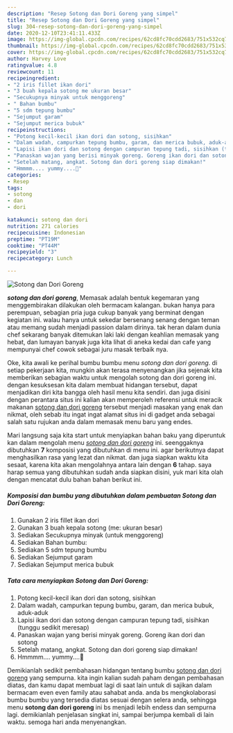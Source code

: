 ```yaml
---
description: "Resep Sotong dan Dori Goreng yang simpel"
title: "Resep Sotong dan Dori Goreng yang simpel"
slug: 304-resep-sotong-dan-dori-goreng-yang-simpel
date: 2020-12-10T23:41:11.433Z
image: https://img-global.cpcdn.com/recipes/62cd8fc70cdd2683/751x532cq70/sotong-dan-dori-goreng-foto-resep-utama.jpg
thumbnail: https://img-global.cpcdn.com/recipes/62cd8fc70cdd2683/751x532cq70/sotong-dan-dori-goreng-foto-resep-utama.jpg
cover: https://img-global.cpcdn.com/recipes/62cd8fc70cdd2683/751x532cq70/sotong-dan-dori-goreng-foto-resep-utama.jpg
author: Harvey Love
ratingvalue: 4.8
reviewcount: 11
recipeingredient:
- "2 iris fillet ikan dori"
- "3 buah kepala sotong me ukuran besar"
- "Secukupnya minyak untuk menggoreng"
- " Bahan bumbu"
- "5 sdm tepung bumbu"
- "Sejumput garam"
- "Sejumput merica bubuk"
recipeinstructions:
- "Potong kecil-kecil ikan dori dan sotong, sisihkan"
- "Dalam wadah, campurkan tepung bumbu, garam, dan merica bubuk, aduk-aduk"
- "Lapisi ikan dori dan sotong dengan campuran tepung tadi, sisihkan (tunggu sedikit meresap)"
- "Panaskan wajan yang berisi minyak goreng. Goreng ikan dori dan sotong"
- "Setelah matang, angkat. Sotong dan dori goreng siap dimakan!"
- "Hmmmm.... yummy....💓"
categories:
- Resep
tags:
- sotong
- dan
- dori

katakunci: sotong dan dori 
nutrition: 271 calories
recipecuisine: Indonesian
preptime: "PT19M"
cooktime: "PT44M"
recipeyield: "3"
recipecategory: Lunch

---
```



![Sotong dan Dori Goreng](https://img-global.cpcdn.com/recipes/62cd8fc70cdd2683/751x532cq70/sotong-dan-dori-goreng-foto-resep-utama.jpg)

<b><i>sotong dan dori goreng</i></b>, Memasak adalah bentuk kegemaran yang menggembirakan dilakukan oleh bermacam kalangan. bukan hanya para perempuan, sebagian pria juga cukup banyak yang berminat dengan kegiatan ini. walau hanya untuk sekedar bersenang senang dengan teman atau memang sudah menjadi passion dalam dirinya. tak heran dalam dunia chef sekarang banyak ditemukan laki laki dengan keahlian memasak yang hebat, dan lumayan banyak juga kita lihat di aneka kedai dan cafe yang mempunyai chef cowok sebagai juru masak terbaik nya.



Oke, kita awali ke perihal bumbu bumbu menu <i>sotong dan dori goreng</i>. di setiap pekerjaan kita, mungkin akan terasa menyenangkan jika sejenak kita memberikan sebagian waktu untuk mengolah sotong dan dori goreng ini. dengan kesuksesan kita dalam membuat hidangan tersebut, dapat menjadikan diri kita bangga oleh hasil menu kita sendiri. dan juga disini dengan perantara situs ini kalian akan memperoleh referensi untuk meracik makanan <u>sotong dan dori goreng</u> tersebut menjadi masakan yang enak dan nikmat, oleh sebab itu ingat ingat alamat situs ini di gadget anda sebagai salah satu rujukan anda dalam memasak menu baru yang endes.


Mari langsung saja kita start untuk menyiapkan bahan baku yang diperuntuk kan dalam mengolah menu <u><i>sotong dan dori goreng</i></u> ini. seenggaknya dibutuhkan <b>7</b> komposisi yang dibutuhkan di menu ini. agar berikutnya dapat menghasilkan rasa yang lezat dan nikmat. dan juga siapkan waktu kita sesaat, karena kita akan mengolahnya antara lain dengan <b>6</b> tahap. saya harap semua yang dibutuhkan sudah anda siapkan disini, yuk mari kita olah dengan mencatat dulu bahan bahan berikut ini.

<!--inarticleads1-->

##### Komposisi dan bumbu yang dibutuhkan dalam pembuatan Sotong dan Dori Goreng:

1. Gunakan 2 iris fillet ikan dori
1. Gunakan 3 buah kepala sotong (me: ukuran besar)
1. Sediakan Secukupnya minyak (untuk menggoreng)
1. Sediakan  Bahan bumbu:
1. Sediakan 5 sdm tepung bumbu
1. Sediakan Sejumput garam
1. Sediakan Sejumput merica bubuk




<!--inarticleads2-->

##### Tata cara menyiapkan Sotong dan Dori Goreng:

1. Potong kecil-kecil ikan dori dan sotong, sisihkan
1. Dalam wadah, campurkan tepung bumbu, garam, dan merica bubuk, aduk-aduk
1. Lapisi ikan dori dan sotong dengan campuran tepung tadi, sisihkan (tunggu sedikit meresap)
1. Panaskan wajan yang berisi minyak goreng. Goreng ikan dori dan sotong
1. Setelah matang, angkat. Sotong dan dori goreng siap dimakan!
1. Hmmmm.... yummy....💓




Demikianlah sedikit pembahasan hidangan tentang bumbu <u>sotong dan dori goreng</u> yang sempurna. kita ingin kalian sudah paham dengan pembahasan diatas, dan kamu dapat membuat lagi di saat lain untuk di sajikan dalam bermacam even even family atau sahabat anda. anda bs mengkolaborasi bumbu bumbu yang tersedia diatas sesuai dengan selera anda, sehingga menu <b>sotong dan dori goreng</b> ini bs menjadi lebih endess dan sempurna lagi. demikianlah penjelasan singkat ini, sampai berjumpa kembali di lain waktu. semoga hari anda menyenangkan.
